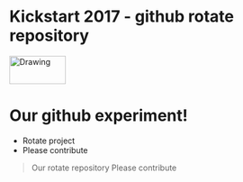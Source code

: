 # Kickstart 2017 - github rotate repository

<img src="http://downdetector.com/i/logo/Wix-Logo.png" alt="Drawing"  width="100" height="50"/>

# Our github experiment!
  - Rotate project
  - Please contribute 

> Our rotate repository
> Please contribute 


